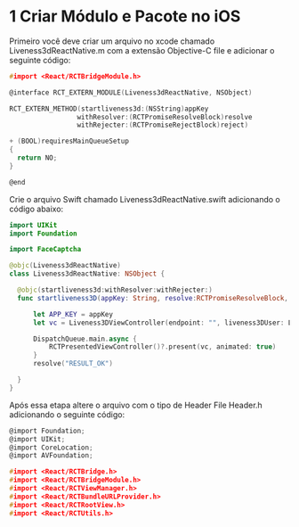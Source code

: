 # 1 Criar Módulo e Pacote no iOS

Primeiro você deve criar um arquivo no xcode chamado Liveness3dReactNative.m com a extensão Objective-C file e adicionar o seguinte código:

```c
#import <React/RCTBridgeModule.h>

@interface RCT_EXTERN_MODULE(Liveness3dReactNative, NSObject)

RCT_EXTERN_METHOD(startliveness3d:(NSString)appKey
                 withResolver:(RCTPromiseResolveBlock)resolve
                 withRejecter:(RCTPromiseRejectBlock)reject)

+ (BOOL)requiresMainQueueSetup
{
  return NO;
}

@end
```

Crie o arquivo Swift chamado Liveness3dReactNative.swift adicionando o código abaixo:

```swift
import UIKit
import Foundation

import FaceCaptcha

@objc(Liveness3dReactNative)
class Liveness3dReactNative: NSObject {

  @objc(startliveness3d:withResolver:withRejecter:)
  func startliveness3D(appKey: String, resolve:RCTPromiseResolveBlock, reject:RCTPromiseRejectBlock) -> Void {

      let APP_KEY = appKey
      let vc = Liveness3DViewController(endpoint: "", liveness3DUser: Liveness3DUser(appKey: APP_KEY, environment: .HML), debugOn: true)

      DispatchQueue.main.async {
          RCTPresentedViewController()?.present(vc, animated: true)
      }
      resolve("RESULT_OK")

  }
}
```

Após essa etapa altere o arquivo com o tipo de Header File Header.h adicionando o seguinte código:

```h
@import Foundation;
@import UIKit;
@import CoreLocation;
@import AVFoundation;

#import <React/RCTBridge.h>
#import <React/RCTBridgeModule.h>
#import <React/RCTViewManager.h>
#import <React/RCTBundleURLProvider.h>
#import <React/RCTRootView.h>
#import <React/RCTUtils.h>

```

